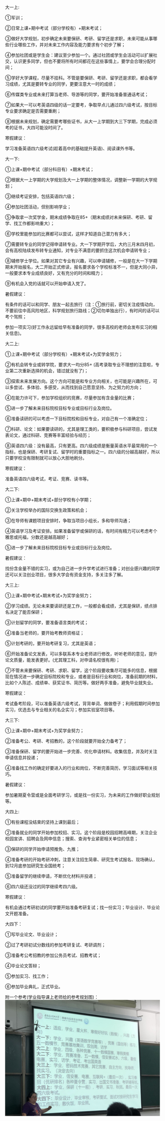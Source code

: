 大一上:

①军训；

②日常上课+期中考试（部分学校有）+期末考试；

③做好大学规划，初步确定未来要保研、考研、留学还是求职，未来可能从事哪些行业哪些工作，并对未来工作内容及能力要求有个初步了解；

④参加社团或是学生会：建议至少参加一个。通过社团或学生会活动可以扩展社交，认识更多同学，但也不要将所有时间都花在这些事情上，要学会合理分配时间；

⑤学好大学课程，尽量不挂科。不管是要保研、考研、留学还是求职，都会看学习成绩，尤其是要转专业的同学，更要注意大一时的成绩；

⑥传媒类专业或未来打算当老师、导游等的同学，要开始准备普通话考试；

⑦如果大一可以考英语四级的话一定要考，争取早点儿通过四六级考试，按目标专业要求确定是否需要重刷；

⑧根据未来规划，确定需要考哪些证书，从大一上学期到大三下学期，完成必须考的证书，大四可能没时间了。



寒假建议：

学习准备英语四六级考试(趁着高中的基础提升英语)、阅读课外书等。

大一下:

①上课+期中考试（部分科目有）+期末考试；

②根据大一上学期的大学规划及大一上学期的整体情况，调整新一学期的大学规划；

③继续考证安排，包括英语四六级；

④参加社团活动，但别影响学业；

⑤争取拿一次奖学金，期末成绩争取在85+（期末成绩对未来保研、考研、留学、找工作都影响重大）；

⑥学校里能参加的比赛都可以尝试，这样才知道自己潜力有多大；

⑦需要转专业的同学记得申请转专业。大一下学期开学后，大约三月末四月初，会有高校陆续发布转专业通知，对专业不满意的要抓住这次机会申请转专业；

⑧辅修学士学位。如果对其它专业有兴趣，可以申请辅修，一般是在大一下学期期末开始报名，大二开始正式修读，报名要求各个学校标准不一，但是大同小异，一般要求本专业成绩良好，又有充分的时间和精力；

⑨有机会入党的话就可以开始申请入党了。



暑假建议：

有条件的话可以和同学、朋友一起去旅行（注：①旅行前，密切关注疫情动向，不要前往中高风险地区，科学规划旅行路线；②切勿单独出行），有时间的话可以考个驾照；

参加一项实习(好工作永远留给早有准备的同学，很多高校的老师会发布实习的相关信息)。

大二上:

①上课+期中考试（部分学校有）+期末考试+为奖学金努力；

②有机会转专业或转学院，要求大一均分85+ (高考录取专业不理想的注意啦，专业第二次重新选择的机会，错过就没有了)；

③探索未来发展方向。这个方向可能是和专业方向相关，也可能是兴趣所在，可以多尝试、多体验、多感受，从而找到自己愿意坚持、为之努力的方向；

④在能力许可下，参加学校组织的竞赛，尽量参加有含金量的比赛；

⑤进一步了解未来目标院校目标专业或目标行业及岗位。

⑥准备读研的可以考虑一下目标院校和目标专业，对自己有一个准确定位；

⑦科研、论文：如果要读研的，尤其是理工类的，要积极参与科研项目，尝试发表论文，通过科研、竞赛等丰富经验与经历；

⑧英语四六级：没有最高，只有更高。四六级成绩是衡量英语水平最常用的一个指标，也是保研、考研复试、留学时的重要指标之一。四六级的分越高越好，所以只要学校没有限制就可以放心大胆地刷分。



寒假建议：

准备英语四六级考试，考证、竞赛、读书等。

大二下:

①上课+期中+期末考试+部分学校有小学期；

②关注学校举办的国际交换生政策和机会；

③在导师有课题项目安排时，争取当项目小组长，多和导师沟通；

④英语学习及考证安排。如果准备留学或保研的话，有时间有精力可以考虑考个雅思或托福，分数还是越高越好；

⑤进一步了解未来目标院校目标专业或目标行业及岗位。



暑假建议：

找份含金量不错的实习，或为自己进一步升学考试进行准备；对创业感兴趣的同学还可以关注创业项目，很多大学会有资金支持，多关注多了解。

大三上:

①上课+期中考试+期末考试+为奖学金努力；

②学习成绩。无论未来要读研还是工作，一般都会看成绩，尤其是保研，绩点排名决定了能否保研；

③计划留学的同学，要准备语言类的考试；

④准备当老师的，要开始考教师资格证；

⑤计划考研的，要开始考研复习，尤其是英语；

⑥开始准备论文发表，可以多联系本专业老师进行修改，听听老师的意见，提升论文质量，能发表更好。(尤其理工科，对申请名校很有用)；

⑦不管未来要保研、考研、求职、留学，这个阶段要收集尽可能多的信息，根据现在情况进一步确定目标院校和专业，或者是目标行业和岗位，准备前期的材料，比如个人陈述、成绩单、获奖证书、简历等。做好两手准备，避免毕业就失业。



寒假建议：

考试备考阶段，可以准备英语六级考试，背背单词、做做卷子；利用假期时间参加实习，优选去与专业相关的名企实习；参加实验室项目等。

大三下:

①上课+期中+期末考试+为奖学金努力；

②准备考公、考研、考招教的，这个阶段就要开始全力备考了；

③准备保研、留学的要开始进一步完善、优化申请材料。‍‍收集信息，并及时关注申请信息并投递；

④准备找工作的确定好要进入的行业和岗位，不断完善简历，学习面试等相关技巧。



暑假建议：

参加暑期夏令营或是全面考研学习，或是找一份实习，为未来的工作做好职业规划等。

大四上:

①有些课程没结束的坚持上课到最后；

②准备就业的同学开始参加校招、实习。这个阶段是校园招聘高峰期，关注企业校园宣讲、招聘会及网申信息；搜索、查询专业紧密相关单位的信息；

③保研的同学开始申请预推免、九推；

④准备考研的开始考研冲刺，注意关注招生简章、研究生考试报名、现场确认，到12月底参加研究生全国统考；

⑤准备留学的继续申请，不断优化材料并投递；

⑥四六级还没过的同学继续考四六级。



寒假建议：

有机会通过考研初试的同学要开始准备考研复试；找一份实习；毕业设计、毕业论文开题准备。

大四下：

①写毕业论文、毕业设计；

②过了考研初试分数线的参加考研复试、考研调剂；

③准备考公考招教的参加公务员考试、招教考试；

④毕业论文答辩；

⑤参加实习、找工作；

⑥参加毕业典礼，正式毕业。

附一个参考(学业指导课上老师给的参考规划图)：
![img](/figure/大学四年时间安排规划图.jpg)

